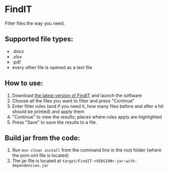 FindIT
======

Filter files the way you need.

Supported file types:
-----------------------------
- .docx
- .xlsx
- .pdf
- every other file is opened as a text file

How to use:
-----------
1. Download <a href="https://github.com/Steffen93/findit/releases">the latest version of FindIT</a> and launch the software
2. Choose all the files you want to filter and press "Continue"
3. Enter filter rules (and if you need it, how many files before and after a hit should be printed) and apply them
4. "Continue" to view the results; places where rules apply are highlighted
5. Press "Save" to save the results to a file.


Build jar from the code:
------------------------
1. Run `mvn clean install` from the command line in the root folder (where the pom.xml file is located)
2. The jar file is located at `target/FindIT-<VERSION>-jar-with-dependencies.jar`
